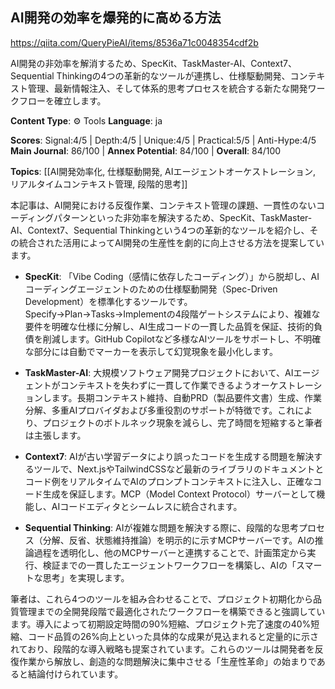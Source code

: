 ## AI開発の効率を爆発的に高める方法

https://qiita.com/QueryPieAI/items/8536a71c0048354cdf2b

AI開発の非効率を解消するため、SpecKit、TaskMaster-AI、Context7、Sequential Thinkingの4つの革新的なツールが連携し、仕様駆動開発、コンテキスト管理、最新情報注入、そして体系的思考プロセスを統合する新たな開発ワークフローを確立します。

**Content Type**: ⚙️ Tools
**Language**: ja

**Scores**: Signal:4/5 | Depth:4/5 | Unique:4/5 | Practical:5/5 | Anti-Hype:4/5
**Main Journal**: 86/100 | **Annex Potential**: 84/100 | **Overall**: 84/100

**Topics**: [[AI開発効率化, 仕様駆動開発, AIエージェントオーケストレーション, リアルタイムコンテキスト管理, 段階的思考]]

本記事は、AI開発における反復作業、コンテキスト管理の課題、一貫性のないコーディングパターンといった非効率を解決するため、SpecKit、TaskMaster-AI、Context7、Sequential Thinkingという4つの革新的なツールを紹介し、その統合された活用によってAI開発の生産性を劇的に向上させる方法を提案しています。

*   **SpecKit**: 「Vibe Coding（感情に依存したコーディング）」から脱却し、AIコーディングエージェントのための仕様駆動開発（Spec-Driven Development）を標準化するツールです。Specify→Plan→Tasks→Implementの4段階ゲートシステムにより、複雑な要件を明確な仕様に分解し、AI生成コードの一貫した品質を保証、技術的負債を削減します。GitHub Copilotなど多様なAIツールをサポートし、不明確な部分には自動でマーカーを表示して幻覚現象を最小化します。

*   **TaskMaster-AI**: 大規模ソフトウェア開発プロジェクトにおいて、AIエージェントがコンテキストを失わずに一貫して作業できるようオーケストレーションします。長期コンテキスト維持、自動PRD（製品要件文書）生成、作業分解、多重AIプロバイダおよび多重役割のサポートが特徴です。これにより、プロジェクトのボトルネック現象を減らし、完了時間を短縮すると筆者は主張します。

*   **Context7**: AIが古い学習データにより誤ったコードを生成する問題を解決するツールで、Next.jsやTailwindCSSなど最新のライブラリのドキュメントとコード例をリアルタイムでAIのプロンプトコンテキストに注入し、正確なコード生成を保証します。MCP（Model Context Protocol）サーバーとして機能し、AIコードエディタとシームレスに統合されます。

*   **Sequential Thinking**: AIが複雑な問題を解決する際に、段階的な思考プロセス（分解、反省、状態維持推論）を明示的に示すMCPサーバーです。AIの推論過程を透明化し、他のMCPサーバーと連携することで、計画策定から実行、検証までの一貫したエージェントワークフローを構築し、AIの「スマートな思考」を実現します。

筆者は、これら4つのツールを組み合わせることで、プロジェクト初期化から品質管理までの全開発段階で最適化されたワークフローを構築できると強調しています。導入によって初期設定時間の90%短縮、プロジェクト完了速度の40%短縮、コード品質の26%向上といった具体的な成果が見込まれると定量的に示されており、段階的な導入戦略も提案されています。これらのツールは開発者を反復作業から解放し、創造的な問題解決に集中させる「生産性革命」の始まりであると結論付けられています。